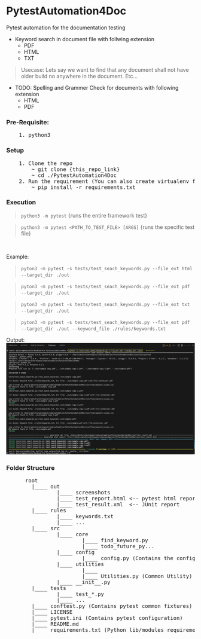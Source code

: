 # PytestAutomation4Doc
Pytest automation for the documentation testing

- Keyword search in document file with follwing extension
    - PDF
    - HTML
    - TXT

> Usecase: Lets say we want to find that any document shall not have older build no anywhere in the document. Etc...

- TODO: Spelling and Grammer Check for documents with following extension
    - HTML
    - PDF


### Pre-Requisite:
<pre>
    1. python3
</pre>

### Setup
<pre>
    1. Clone the repo
        ~ git clone {this_repo_link}
        ~ cd ./PytestAutomation4Doc
    2. Run the requirement (You can also create virtualenv first before installing modules)
        ~ pip install -r requirements.txt
</pre>


### Execution
> `python3 -m pytest` {runs the entire framework test}

> `python3 -m pytest <PATH_TO_TEST_FILE> [ARGS]` {runs the specific test file}

<br/>

Example: 
> `pyton3 -m pytest -s tests/test_seach_keywords.py --file_ext html --target_dir ./out`

> `pyton3 -m pytest -s tests/test_seach_keywords.py --file_ext pdf --target_dir ./out`

> `pyton3 -m pytest -s tests/test_seach_keywords.py --file_ext txt --target_dir ./out`

> `pyton3 -m pytest -s tests/test_seach_keywords.py --file_ext pdf --target_dir ./out --keyword_file ./rules/keywords.txt`


Output:
![SampleExecution](out/screenshots/execution-sample-2.png)


### Folder Structure
<pre>
      root
        |____ out
                |____ screenshots
                |____ test_report.html <-- pytest html report
                |____ test_result.xml  <-- JUnit report
        |____ rules
                |____ keywords.txt
                |____ ...
        |____ src
                |____ core
                        |____ find_keyword.py
                        |____ todo_future_py...
                |____ config
                        |____ config.py (Contains the configuration for entire framework)[HP]
                |____ utilities
                        |____ 
                        |____ Utilities.py (Common Utility)
                |____ __init__.py
        |____ tests
                |____ test_*.py
                |____ ...
        |____ conftest.py (Contains pytest common fixtures)
        |____ LICENSE
        |____ pytest.ini (Contains pytest configuration)
        |____ README.md
        |____ requirements.txt (Python lib/modules requirements)
</pre>
